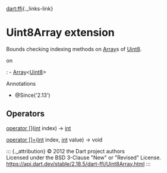 [dart:ffi](../dart-ffi/dart-ffi-library){._links-link}

Uint8Array extension
====================

Bounds checking indexing methods on [Array](array-class)s of
[Uint8](uint8-class).

on

:   -   [Array](array-class)\<[Uint8](uint8-class)\>

Annotations

-   \@Since(\'2.13\')

Operators
---------

[operator \[\]](uint8array/operator_get)([int](../dart-core/int-class)
index) → [int](../dart-core/int-class)

[operator \[\]=](uint8array/operator_put)([int](../dart-core/int-class)
index, [int](../dart-core/int-class) value) → void

::: {._attribution}
© 2012 the Dart project authors\
Licensed under the BSD 3-Clause \"New\" or \"Revised\" License.\
<https://api.dart.dev/stable/2.18.5/dart-ffi/Uint8Array.html>
:::

